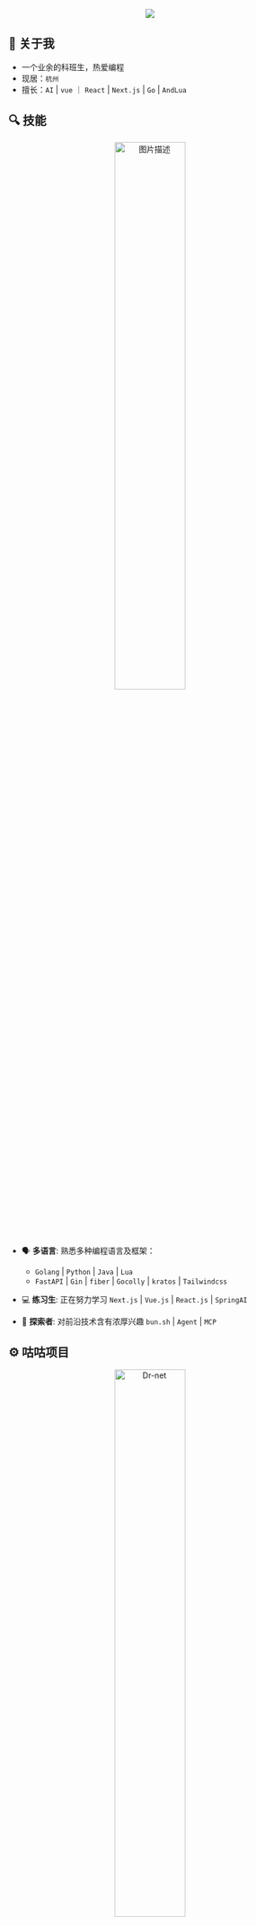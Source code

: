 <p align="center">
<img src="https://readme-typing-svg.herokuapp.com?font=JetBrains+Mono&weight=300&pause=1000&color=4169F7D1&width=435&lines=%E6%AC%A2%E8%BF%8E%E6%9D%A5%E5%88%B0+Fromsko+%E7%9A%84%E4%B8%BB%E9%A1%B5%F0%9F%A5%B3" align="center" />
</p>

## 🌟 关于我

<p align="center">
<!-- <img alt="今日诗词" src="https://v2.jinrishici.com/one.svg" align="center"> -->
</p>

- 一个业余的科班生，热爱编程
- 现居：`杭州`
- 擅长：`AI` | `vue` ｜ `React` | `Next.js` | `Go` | `AndLua`

## 🔍 技能

<p align="center">
  <img src="https://github-readme-stats.vercel.app/api?username=Fromsko&theme=dark&show_icons=true" width="50%" alt="图片描述">
</p>

- 🗣️ **多语言**: 熟悉多种编程语言及框架：

  - `Golang` | `Python` | `Java` | `Lua`
  - `FastAPI` | `Gin` | `fiber` | `Gocolly` | `kratos` | `Tailwindcss`

- 💻 **练习生**: 正在努力学习 `Next.js` | `Vue.js` | `React.js` | `SpringAI`

- 🥰 **探索者**: 对前沿技术含有浓厚兴趣 `bun.sh` | `Agent` | `MCP`

## ⚙️ 咕咕项目

<p align="center">
  <a href="https://github.com/GUI-for-Cores/Plugin-Hub">
  <img src="https://github-readme-stats.vercel.app/api/pin?username=GUI-for-Cores&repo=Plugin-Hub&theme=default" width="50%" alt="Dr-net" />
  </a>
</p>

## 🤝 联系方式

- 📧 邮箱：[1614355756@qq.com](#关于我)
